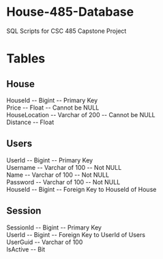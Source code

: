 # House-485-Database
SQL Scripts for CSC 485 Capstone Project

# Tables
## House
HouseId -- Bigint -- Primary Key <br>
Price -- Float -- Cannot be NULL <br>
HouseLocation -- Varchar of 200 -- Cannot be NULL <br>
Distance -- Float <br>
## Users
UserId -- Bigint -- Primary Key <br>
Username -- Varchar of 100 -- Not NULL <br>
Name -- Varchar of 100 -- Not NULL <br>
Password -- Varchar of 100 -- Not NULL <br>
HouseId -- Bigint -- Foreign Key to HouseId of House <br>
## Session
SessionId -- Bigint -- Primary Key <br>
UserId -- Bigint -- Foreign Key to UserId of Users <br>
UserGuid -- Varchar of 100 <br>
IsActive -- Bit
